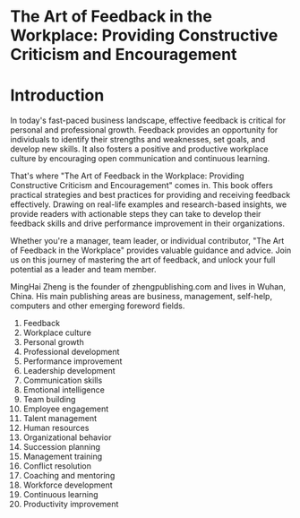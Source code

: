 # The Art of Feedback in the Workplace: Providing Constructive Criticism and Encouragement

# Introduction

In today's fast-paced business landscape, effective feedback is critical for personal and professional growth. Feedback provides an opportunity for individuals to identify their strengths and weaknesses, set goals, and develop new skills. It also fosters a positive and productive workplace culture by encouraging open communication and continuous learning.

That's where "The Art of Feedback in the Workplace: Providing Constructive Criticism and Encouragement" comes in. This book offers practical strategies and best practices for providing and receiving feedback effectively. Drawing on real-life examples and research-based insights, we provide readers with actionable steps they can take to develop their feedback skills and drive performance improvement in their organizations.

Whether you're a manager, team leader, or individual contributor, "The Art of Feedback in the Workplace" provides valuable guidance and advice. Join us on this journey of mastering the art of feedback, and unlock your full potential as a leader and team member.

MingHai Zheng is the founder of zhengpublishing.com and lives in Wuhan, China. His main publishing areas are business, management, self-help, computers and other emerging foreword fields.



1. Feedback
2. Workplace culture
3. Personal growth
4. Professional development
5. Performance improvement
6. Leadership development
7. Communication skills
8. Emotional intelligence
9. Team building
10. Employee engagement
11. Talent management
12. Human resources
13. Organizational behavior
14. Succession planning
15. Management training
16. Conflict resolution
17. Coaching and mentoring
18. Workforce development
19. Continuous learning
20. Productivity improvement

